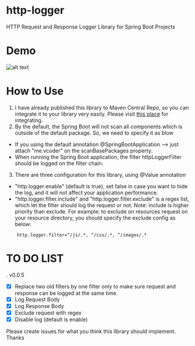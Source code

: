 # http-logger
HTTP Request and Response Logger Library for Spring Boot Projects

# Demo
![alt text](https://raw.githubusercontent.com/vcoder4c/http-logger/master/screenshot/screenshot_v0.0.5.png)

# How to Use
1. I have already published this library to Maven Central Repo, so you can integrate it to your library very easily. Please visit [this place](https://mvnrepository.com/artifact/me.vcoder/http-logger/0.0.5) for integrating.
2. By the default, the Spring Boot will not scan all components which is outside of the default package. So, we need to specify it as blow
- If you using the default annotation @SpringBootApplication --> just attach "me.vcoder" on the scanBasePackages property.
- When running the Spring Boot application, the filter httpLoggerFilter should be logged on the filter chain. 

3. There are three configuration for this library, using @Value annotation
- "http.logger.enable" (default is true), set false in case you want to hide the log, and it will not affect your application performance.
- "http.logger.filter.include" and "http.logger.filter.exclude" is a regex list, which let the filter should log the request or not. Note: include is higher priority than exclude. For example: to exclude on resources request on your resource directory, you should specify the exclude config as below:
```
    http.logger.filter=^/js/.*, ^/css/.*, ^/images/.*
```
# TO DO LIST
. v0.0.5
- [x] Replace two old filters by one filter only to make sure request and response can be logged at the same time.
- [x] Log Request Body
- [x] Log Response Body
- [x] Exclude request with regex
- [x] Disable log (default is enable)

Please create issues for what you think this library should implement. Thanks

